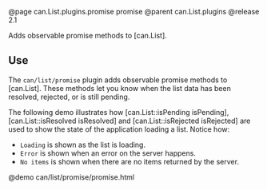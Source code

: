 @page can.List.plugins.promise promise
@parent can.List.plugins
@release 2.1

Adds observable promise methods to [can.List].

## Use

The `can/list/promise` plugin adds observable promise methods 
to [can.List]. These methods let you know when the list data has been
resolved, rejected, or is still pending.

The following demo illustrates how [can.List::isPending isPending],
[can.List::isResolved isResolved] and [can.List::isRejected isRejected]
are used to show the state of the application loading a list. Notice
how:

 - `Loading` is shown as the list is loading.
 - `Error` is shown when an error on the server happens.
 - `No items` is shown when there are no items returned by the server.

@demo can/list/promise/promise.html

